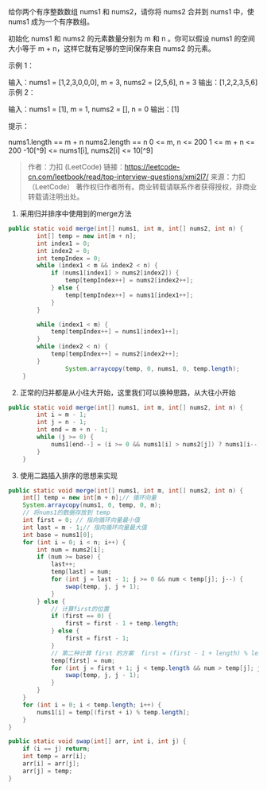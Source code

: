给你两个有序整数数组 nums1 和 nums2，请你将 nums2 合并到 nums1 中，使 nums1 成为一个有序数组。

初始化 nums1 和 nums2 的元素数量分别为 m 和 n 。你可以假设 nums1 的空间大小等于 m + n，这样它就有足够的空间保存来自 nums2 的元素。

示例 1：

输入：nums1 = [1,2,3,0,0,0], m = 3, nums2 = [2,5,6], n = 3
输出：[1,2,2,3,5,6]
示例 2：

输入：nums1 = [1], m = 1, nums2 = [], n = 0
输出：[1]


提示：

nums1.length == m + n
nums2.length == n
0 <= m, n <= 200
1 <= m + n <= 200
-10[^9] <= nums1[i], nums2[i] <= 10[^9]

> 作者：力扣 (LeetCode)
> 链接：https://leetcode-cn.com/leetbook/read/top-interview-questions/xmi2l7/
> 来源：力扣（LeetCode）
> 著作权归作者所有。商业转载请联系作者获得授权，非商业转载请注明出处。



1. 采用归并排序中使用到的merge方法

```java
public static void merge(int[] nums1, int m, int[] nums2, int n) {
        int[] temp = new int[m + n];
        int index1 = 0;
        int index2 = 0;
        int tempIndex = 0;
        while (index1 < m && index2 < n) {
            if (nums1[index1] > nums2[index2]) {
                temp[tempIndex++] = nums2[index2++];
            } else {
                temp[tempIndex++] = nums1[index1++];
            }
        }

        while (index1 < m) {
            temp[tempIndex++] = nums1[index1++];
        }
        while (index2 < n) {
            temp[tempIndex++] = nums2[index2++];
        }
				System.arraycopy(temp, 0, nums1, 0, temp.length);
    }
```

2. 正常的归并都是从小往大开始，这里我们可以换种思路，从大往小开始

```java
public static void merge(int[] nums1, int m, int[] nums2, int n) {
        int i = m - 1;
        int j = n - 1;
        int end = m + n - 1;
        while (j >= 0) {
            nums1[end--] = (i >= 0 && nums1[i] > nums2[j]) ? nums1[i--] : nums2[j--];
        }
    }
```

3. 使用二路插入排序的思想来实现

```java
public static void merge(int[] nums1, int m, int[] nums2, int n) {
    int[] temp = new int[m + n];// 循环向量
    System.arraycopy(nums1, 0, temp, 0, m);
    // 将nums1的数据存放到 temp
    int first = 0; // 指向循环向量最小值
    int last = m - 1;// 指向循环向量最大值
    int base = nums1[0];
    for (int i = 0; i < n; i++) {
        int num = nums2[i];
        if (num >= base) {
            last++;
            temp[last] = num;
            for (int j = last - 1; j >= 0 && num < temp[j]; j--) {
                swap(temp, j, j + 1);
            }
        } else {
            // 计算first的位置
            if (first == 0) {
                first = first - 1 + temp.length;
            } else {
                first = first - 1;
            }
            // 第二种计算 first 的方案  first = (first - 1 + length) % length;
            temp[first] = num;
            for (int j = first + 1; j < temp.length && num > temp[j]; j++) {
                swap(temp, j, j - 1);
            }
        }
    }
    for (int i = 0; i < temp.length; i++) {
        nums1[i] = temp[(first + i) % temp.length];
    }
}

public static void swap(int[] arr, int i, int j) {
    if (i == j) return;
    int temp = arr[i];
    arr[i] = arr[j];
    arr[j] = temp;
}
```

